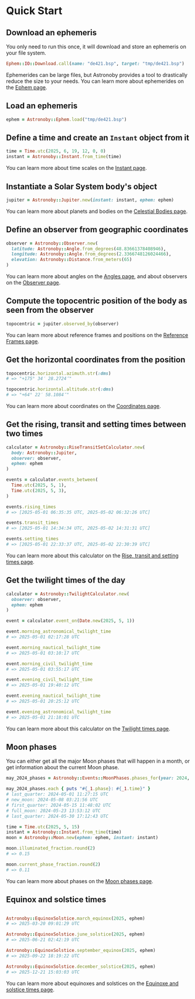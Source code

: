 # Quick Start

## Download an ephemeris

You only need to run this once, it will download and store an ephemeris on your
file system.

```rb
Ephem::IO::Download.call(name: "de421.bsp", target: "tmp/de421.bsp")
```

Ephemerides can be large files, but Astronoby provides a tool to drastically
reduce the size to your needs. You can learn more about ephemerides on the
[Ephem page](https://github.com/rhannequin/astronoby/wiki/Ephem).

## Load an ephemeris

```rb
ephem = Astronoby::Ephem.load("tmp/de421.bsp")
```

## Define a time and create an `Instant` object from it

```rb
time = Time.utc(2025, 6, 19, 12, 0, 0)
instant = Astronoby::Instant.from_time(time)
```

You can learn more about time scales on the
[Instant page](https://github.com/rhannequin/astronoby/wiki/Instant).

## Instantiate a Solar System body's object

```rb
jupiter = Astronoby::Jupiter.new(instant: instant, ephem: ephem)
```

You can learn more about planets and bodies on the
[Celestial Bodies page](https://github.com/rhannequin/astronoby/wiki/Celestial-Bodies).

## Define an observer from geographic coordinates

```rb
observer = Astronoby::Observer.new(
  latitude: Astronoby::Angle.from_degrees(48.83661378408946),
  longitude: Astronoby::Angle.from_degrees(2.3366748126024466),
  elevation: Astronoby::Distance.from_meters(65)
)
```

You can learn more about angles on the [Angles page](angles.md), and about
observers on the
[Observer page](https://github.com/rhannequin/astronoby/wiki/Observer).

## Compute the topocentric position of the body as seen from the observer

```rb
topocentric = jupiter.observed_by(observer)
```

You can learn more about reference frames and positions on the
[Reference Frames page](https://github.com/rhannequin/astronoby/wiki/Reference-Frames).

## Get the horizontal coordinates from the position

```rb
topocentric.horizontal.azimuth.str(:dms)
# => "+175° 34′ 28.2724″"

topocentric.horizontal.altitude.str(:dms)
# => "+64° 22′ 58.1084″"
```

You can learn more about coordinates on the
[Coordinates page](https://github.com/rhannequin/astronoby/wiki/Coordinates).

## Get the rising, transit and setting times between two times

```rb
calculator = Astronoby::RiseTransitSetCalculator.new(
  body: Astronoby::Jupiter,
  observer: observer,
  ephem: ephem
)

events = calculator.events_between(
  Time.utc(2025, 5, 1),
  Time.utc(2025, 5, 3),
)

events.rising_times
# => [2025-05-01 06:35:35 UTC, 2025-05-02 06:32:26 UTC]

events.transit_times
# => [2025-05-01 14:34:34 UTC, 2025-05-02 14:31:31 UTC]

events.setting_times
# => [2025-05-01 22:33:37 UTC, 2025-05-02 22:30:39 UTC]
```

You can learn more about this calculator on the
[Rise, transit and setting times page](https://github.com/rhannequin/astronoby/wiki/Rise,-transit-and-set-times).

## Get the twilight times of the day

```rb
calculator = Astronoby::TwilightCalculator.new(
  observer: observer,
  ephem: ephem
)

event = calculator.event_on(Date.new(2025, 5, 1))

event.morning_astronomical_twilight_time
# => 2025-05-01 02:17:28 UTC

event.morning_nautical_twilight_time
# => 2025-05-01 03:10:17 UTC

event.morning_civil_twilight_time
# => 2025-05-01 03:55:17 UTC

event.evening_civil_twilight_time
# => 2025-05-01 19:40:12 UTC

event.evening_nautical_twilight_time
# => 2025-05-01 20:25:12 UTC

event.evening_astronomical_twilight_time
# => 2025-05-01 21:18:01 UTC
```

You can learn more about this calculator on the
[Twilight times page](https://github.com/rhannequin/astronoby/wiki/Twilight-times).

## Moon phases

You can either get all the major Moon phases that will happen in a month, or get
information about the current Moon phase.

```rb
may_2024_phases = Astronoby::Events::MoonPhases.phases_for(year: 2024, month: 5)

may_2024_phases.each { puts "#{_1.phase}: #{_1.time}" }
# last_quarter: 2024-05-01 11:27:15 UTC
# new_moon: 2024-05-08 03:21:56 UTC
# first_quarter: 2024-05-15 11:48:02 UTC
# full_moon: 2024-05-23 13:53:12 UTC
# last_quarter: 2024-05-30 17:12:43 UTC
```

```rb
time = Time.utc(2025, 5, 15)
instant = Astronoby::Instant.from_time(time)
moon = Astronoby::Moon.new(ephem: ephem, instant: instant)

moon.illuminated_fraction.round(2)
# => 0.15

moon.current_phase_fraction.round(2)
# => 0.11
```

You can learn more about phases on the
[Moon phases page](https://github.com/rhannequin/astronoby/wiki/Moon-phases).

## Equinox and solstice times

```rb

Astronoby::EquinoxSolstice.march_equinox(2025, ephem)
# => 2025-03-20 09:01:29 UTC

Astronoby::EquinoxSolstice.june_solstice(2025, ephem)
# => 2025-06-21 02:42:19 UTC

Astronoby::EquinoxSolstice.september_equinox(2025, ephem)
# => 2025-09-22 18:19:22 UTC

Astronoby::EquinoxSolstice.december_solstice(2025, ephem)
# => 2025-12-21 15:03:03 UTC
```

You can learn more about equinoxes and solstices on the
[Equinoxe and solstice times page](https://github.com/rhannequin/astronoby/wiki/Equinoxe-and-solstice-times).
